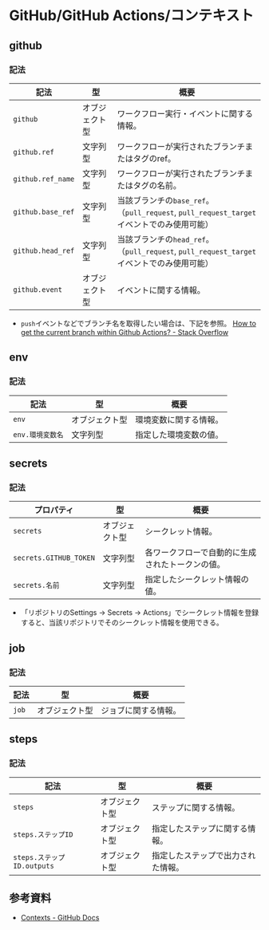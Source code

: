 # GitHub/GitHub Actions/コンテキスト

## github

### 記法

| 記法              | 型             | 概要                                                         |
| ----------------- | -------------- | ------------------------------------------------------------ |
| `github`          | オブジェクト型 | ワークフロー実行・イベントに関する情報。                     |
| `github.ref`      | 文字列型       | ワークフローが実行されたブランチまたはタグのref。            |
| `github.ref_name` | 文字列型       | ワークフローが実行されたブランチまたはタグの名前。           |
| `github.base_ref` | 文字列型       | 当該ブランチの`base_ref`。<br />（`pull_request`, `pull_request_target`イベントでのみ使用可能） |
| `github.head_ref` | 文字列型       | 当該ブランチの`head_ref`。<br />（`pull_request`, `pull_request_target`イベントでのみ使用可能） |
| `github.event`    | オブジェクト型 | イベントに関する情報。                                       |

- `push`イベントなどでブランチ名を取得したい場合は、下記を参照。
  [How to get the current branch within Github Actions? - Stack Overflow](https://stackoverflow.com/questions/58033366/how-to-get-the-current-branch-within-github-actions)

## env

### 記法

| 記法             | 型             | 概要                   |
| ---------------- | -------------- | ---------------------- |
| `env`            | オブジェクト型 | 環境変数に関する情報。 |
| `env.環境変数名` | 文字列型       | 指定した環境変数の値。 |

## secrets

### 記法

| プロパティ             | 型             | 概要                                             |
| ---------------------- | -------------- | ------------------------------------------------ |
| `secrets`              | オブジェクト型 | シークレット情報。                               |
| `secrets.GITHUB_TOKEN` | 文字列型       | 各ワークフローで自動的に生成されたトークンの値。 |
| `secrets.名前`         | 文字列型       | 指定したシークレット情報の値。                   |

- 「リポジトリのSettings -> Secrets -> Actions」でシークレット情報を登録すると、当該リポジトリでそのシークレット情報を使用できる。

## job

### 記法

| 記法  | 型             | 概要                 |
| ----- | -------------- | -------------------- |
| `job` | オブジェクト型 | ジョブに関する情報。 |

## steps

### 記法

| 記法                       | 型             | 概要                               |
| -------------------------- | -------------- | ---------------------------------- |
| `steps`                    | オブジェクト型 | ステップに関する情報。             |
| `steps.ステップID`         | オブジェクト型 | 指定したステップに関する情報。     |
| `steps.ステップID.outputs` | オブジェクト型 | 指定したステップで出力された情報。 |

## 参考資料

- [Contexts - GitHub Docs](https://docs.github.com/en/actions/learn-github-actions/contexts)
